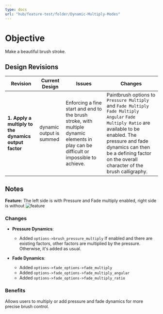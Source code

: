 ```yaml
---
type: docs
url: "hub/feature-test/folder/Dynamic-Multiply-Modes"
---
```


# Objective

Make a beautiful brush stroke.

## Design Revisions

| **Revision**  | **Current Design**  | **Issues**  | **Changes** |
|--------------------------------------------|---------------------------------------------------------------------------------------------|----------------------------------------------------------------------------------------------|-----------------------------------------------------------|
| **1. Apply a multiply to the dynamics output factor** | dynamic output is summed | Enforcing a fine start and end to the brush stroke, with multiple dynamic elements in play can be difficult or impossible to achieve.  | Paintbrush options to `Pressure Multiply` and `Fade Multiply` `Fade Multiply Angular` `Fade Multiply Ratio` are available to be enabled. The pressure and fade dynamics can then be a defining factor on the overall character of the brush calligraphy. |

## Notes

**Feature:** The left side is with Pressure and Fade multiply enabled, right side is without
![feature](/images/diagrams/brush-dynamic-multiply-modes.webp)

### Changes

- **Pressure Dynamics**:
  - Added `options->brush_pressure_multiply`
If enabled and there are existing factors, other factors are multiplied by the pressure. Otherwise, it's added as usual.

- **Fade Dynamics**:
  - Added `options->fade_options->fade_multiply`
  - Added `options->fade_options->fade_multiply_angular`
  - Added `options->fade_options->fade_multiply_ratio`


### **Benefits**

Allows users to multiply or add pressure and fade dynamics for more precise brush control.
